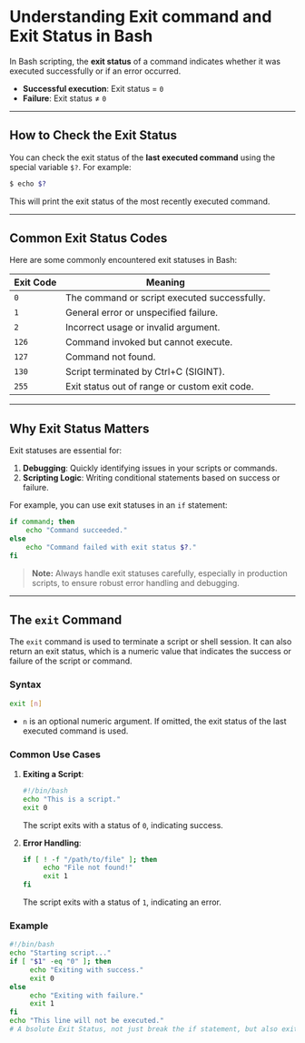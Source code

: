 # **Understanding Exit command and Exit Status in Bash**

In Bash scripting, the **exit status** of a command indicates whether it was executed successfully or if an error occurred.

- **Successful execution**: Exit status = `0`
- **Failure**: Exit status ≠ `0`

---

## How to Check the Exit Status

You can check the exit status of the **last executed command** using the special variable `$?`. For example:

```bash
$ echo $?
```

This will print the exit status of the most recently executed command.

---

## Common Exit Status Codes

Here are some commonly encountered exit statuses in Bash:

| Exit Code | Meaning                                      |
|-----------|----------------------------------------------|
| `0`       | The command or script executed successfully. |
| `1`       | General error or unspecified failure.        |
| `2`       | Incorrect usage or invalid argument.         |
| `126`     | Command invoked but cannot execute.          |
| `127`     | Command not found.                           |
| `130`     | Script terminated by Ctrl+C (SIGINT).        |
| `255`     | Exit status out of range or custom exit code.|

---

## Why Exit Status Matters

Exit statuses are essential for:

1. **Debugging**: Quickly identifying issues in your scripts or commands.
2. **Scripting Logic**: Writing conditional statements based on success or failure.

For example, you can use exit statuses in an `if` statement:

```bash
if command; then
    echo "Command succeeded."
else
    echo "Command failed with exit status $?."
fi
```

> **Note:** Always handle exit statuses carefully, especially in production scripts, to ensure robust error handling and debugging.


--- 

## The `exit` Command

The `exit` command is used to terminate a script or shell session. It can also return an exit status, which is a numeric value that indicates the success or failure of the script or command.

### Syntax
```bash
exit [n]
```
- `n` is an optional numeric argument. If omitted, the exit status of the last executed command is used.

### Common Use Cases
1. **Exiting a Script**:
    ```bash
    #!/bin/bash
    echo "This is a script."
    exit 0
    ```
    The script exits with a status of `0`, indicating success.

2. **Error Handling**:
    ```bash
    if [ ! -f "/path/to/file" ]; then
         echo "File not found!"
         exit 1
    fi
    ```
    The script exits with a status of `1`, indicating an error.


### Example
```bash
#!/bin/bash
echo "Starting script..."
if [ "$1" -eq "0" ]; then
     echo "Exiting with success."
     exit 0
else
     echo "Exiting with failure."
     exit 1
fi
echo "This line will not be executed."
# A bsolute Exit Status, not just break the if statement, but also exit the script.
```